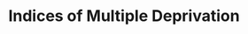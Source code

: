 ---
schema: default
title: Indices of Multiple Deprivation
organization: Lewisham Insight
notes: "LSOA level data geodata, which combines 7 domains to create the Index of Multiple Deprivation (IMD2019): 1. Income (22.5%) Measures the proportion of the population experiencing deprivation relating to low income; 2. Employment (22.5%) Measures the proportion of the working age population in an area involuntarily excluded from the labour market; 3. Education (13.5%) Measures the lack of attainment and skills in the local population; 4. Health (13.5%) Measures the risk of premature death and the impairment of quality of life through poor physical or mental health; 5. Crime (9.3%) Measures the risk of personal and material victimisation at local level; Barriers to Housing & Services (9.3%); 6. Measures the physical and financial accessibility of housing and local services; 7. Living Environment (9.3%) Measures the quality of both the 'indoor' and 'outdoor' local environment\r\n\r\n https://www.gov.uk/government/statistics/english-indices-of-deprivation-2019"
resources:
  - name: IMD-2019
    url: >-
      https://github.com/lb-lewisham/open-data-lewisham/raw/gh-pages/_datasets/data/lbl_imd_2019_lsoa11.csv
    format: csv
  - name: Fuel-poverty-2019
    url: >-
      https://github.com/lb-lewisham/open-data-lewisham/raw/gh-pages/_datasets/data/lbl_fuel_poverty_2019_lsoa11.csv
    format: csv
license: 'https://www.nationalarchives.gov.uk/doc/open-government-licence/version/3/'
category:
  - Economy
maintainer: Lewisham Insight
maintainer_email: insight-and-delivery@lewisham.gov.uk
---